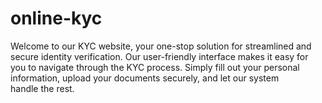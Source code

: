 # online-kyc
Welcome to our KYC website, your one-stop solution for streamlined and secure identity verification.
Our user-friendly interface makes it easy for you to navigate through the KYC process. Simply fill out your personal information, upload your documents securely, and let our system handle the rest.
